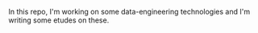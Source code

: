 In this repo, I'm working on some data-engineering technologies and I'm writing some etudes on these.
